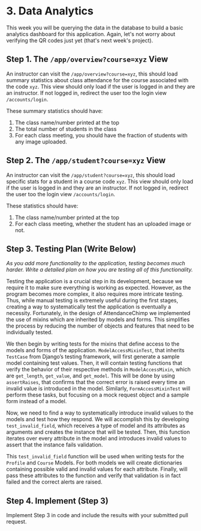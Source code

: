 # 3. Data Analytics
This week you will be querying the data in the database to build a basic analytics dashboard for this application. Again, let's not worry about verifying the QR codes just yet (that's next week's project).

## Step 1. The `/app/overview?course=xyz` View
An instructor can visit the `/app/overview?course=xyz`, this should load summary statistics about class attendance for the course associated with the code `xyz`. This view should only load if the user is logged in and they are an instructor. If not logged in, redirect the user too the login view `/accounts/login`.

These summary statistics should have:
1. The class name/number printed at the top
2. The total number of students in the class
3. For each class meeting, you should have the fraction of students with any image uploaded.
 
## Step 2. The `/app/student?course=xyz` View
An instructor can visit the `/app/student?course=xyz`, this should load specific stats for a student in a course code `xyz`. This view should only load if the user is logged in and they are an instructor. If not logged in, redirect the user too the login view `/accounts/login`.

These statistics should have:
1. The class name/number printed at the top
2. For each class meeting, whether the student has an uploaded image or not.

## Step 3. Testing Plan (Write Below)
*As you add more functionality to the application, testing becomes much harder. Write a detailed plan on how you are testing all of this functionality.*

Testing the application is a crucial step in its development, because we require it to make sure everything is working as expected. However, as the program becomes more complex, it also requires more intricate testing. Thus, while manual testing is extremely useful during the first stages, creating a way to systematically test the application is eventually a necessity. Fortunately, in the design of AttendanceChimp we implemented the use of mixins which are inherited by models and forms. This simplifies the process by reducing the number of objects and features that need to be individually tested.

We then begin by writing tests for the mixins that define access to the models and forms of the application. `ModelAccessMixinTest`, that inherits `TestCase` from Django’s testing framework, will first generate a sample model containing test values. Then, it will contain testing functions that verify the behavior of their respective methods in `ModelAccessMixin`, which are `get_length`, `get_value`, and `get_model`. This will be done by using `assertRaises`, that confirms that the correct error is raised every time an invalid value is introduced in the model. Similarly, `FormAccessMixinTest` will perform these tasks, but focusing on a mock request object and a sample form instead of a model.

Now, we need to find a way to systematically introduce invalid values to the models and test how they respond. We will accomplish this by developing `test_invalid_field`, which receives a type of model and its attributes as arguments and creates the instance that will be tested. Then, this function iterates over every attribute in the model and introduces invalid values to assert that the instance fails validation.

This `test_invalid_field` function will be used when writing tests for the `Profile` and `Course` Models. For both models we will create dictionaries containing possible valid and invalid values for each attribute. Finally, will pass these attributes to the function and verify that validation is in fact failed and the correct alerts are raised.

## Step 4. Implement (Step 3)
Implement Step 3 in code and include the results with your submitted pull request. 
